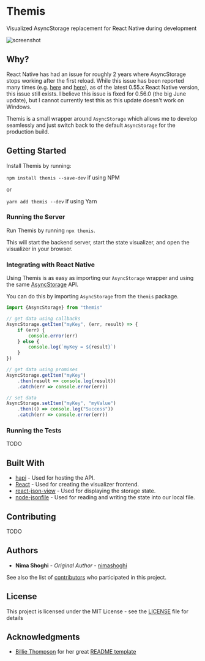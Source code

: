 # Themis

Visualized AsyncStorage replacement for React Native during development

![screenshot](https://i.imgur.com/H6sUd6T.png "Screenshot")

## Why?

React Native has had an issue for roughly 2 years where AsyncStorage stops working after the first reload. While this issue has been reported many times (e.g. [here](https://github.com/facebook/react-native/issues/7605) and [here](https://github.com/facebook/react-native/issues/12830)), as of the latest 0.55.x React Native version, this issue still exists. I believe this issue is fixed for 0.56.0 (the big June update), but I cannot currently test this as this update doesn't work on Windows.

Themis is a small wrapper around `AsyncStorage` which allows me to develop seamlessly and just switch back to the default `AsyncStorage` for the production build.

## Getting Started

Install Themis by running:

`npm install themis --save-dev` if using NPM

or

`yarn add themis --dev` if using Yarn

### Running the Server

Run Themis by running `npx themis`.

This will start the backend server, start the state visualizer, and open the visualizer in your browser.

### Integrating with React Native

Using Themis is as easy as importing our `AsyncStorage` wrapper and using the same [AsyncStorage](https://facebook.github.io/react-native/docs/asyncstorage.html) API.

You can do this by importing `AsyncStorage` from the `themis` package.

```js
import {AsyncStorage} from "themis"

// get data using callbacks
AsyncStorage.getItem("myKey", (err, result) => {
    if (err) {
        console.error(err)
    } else {
        console.log(`myKey = ${result}`)
    }
})

// get data using promises
AsyncStorage.getItem("myKey")
    .then(result => console.log(result))
    .catch(err => console.error(err))

// set data
AsyncStorage.setItem("myKey", "myValue")
    .then(() => console.log("Success"))
    .catch(err => console.error(err))
```

### Running the Tests

TODO

## Built With

-   [hapi](https://hapijs.com/) - Used for hosting the API.
-   [React](https://reactjs.org/) - Used for creating the visualizer frontend.
-   [react-json-view](https://github.com/mac-s-g/react-json-view) - Used for displaying the storage state.
-   [node-jsonfile](https://github.com/jprichardson/node-jsonfile) - Used for reading and writing the state into our local file.

## Contributing

TODO

## Authors

-   **Nima Shoghi** - _Original Author_ - [nimashoghi](https://github.com/nimashoghi)

See also the list of [contributors](https://github.com/nimashoghi/Themis/contributors) who participated in this project.

## License

This project is licensed under the MIT License - see the [LICENSE](LICENSE) file for details

## Acknowledgments

-   [Billie Thompson](https://github.com/PurpleBooth/) for her great [README template](https://gist.github.com/PurpleBooth/109311bb0361f32d87a2)
